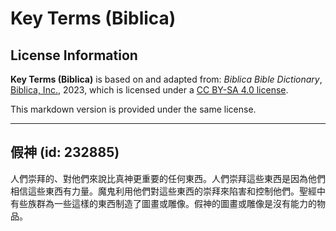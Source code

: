 # Key Terms (Biblica)

## License Information

**Key Terms (Biblica)** is based on and adapted from: _Biblica Bible Dictionary_, [Biblica, Inc.](https://www.biblica.com/), 2023, which is licensed under a [CC BY-SA 4.0 license](https://creativecommons.org/licenses/by-sa/4.0/legalcode.en).

This markdown version is provided under the same license.



--------------------------------

## 假神 (id: 232885)

人們崇拜的、對他們來說比真神更重要的任何東西。人們崇拜這些東西是因為他們相信這些東西有力量。魔鬼利用他們對這些東西的崇拜來陷害和控制他們。聖經中有些族群為一些這樣的東西制造了圖畫或雕像。假神的圖畫或雕像是沒有能力的物品。


